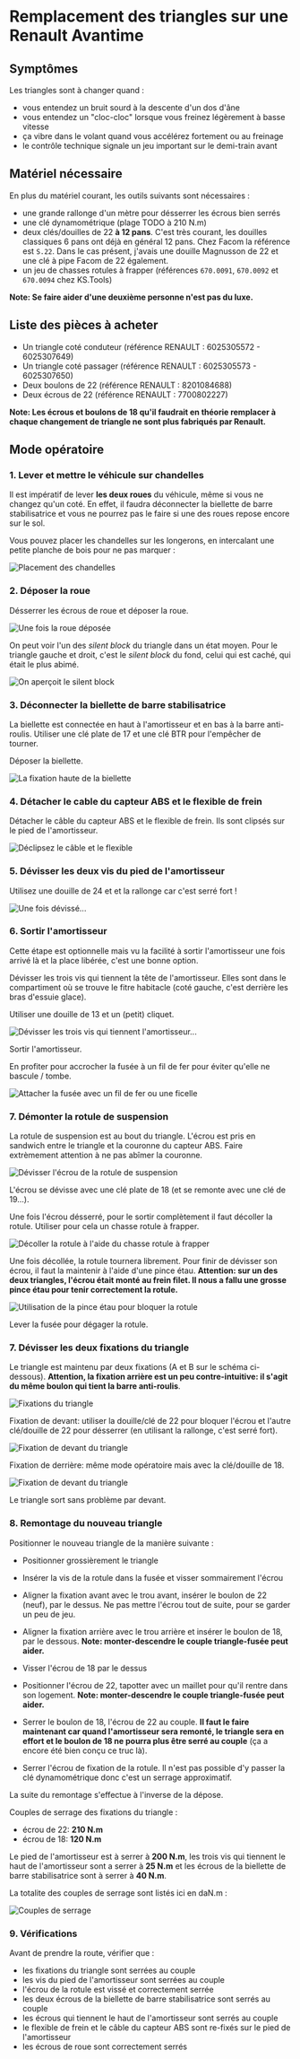# Remplacement des triangles sur une Renault Avantime

## Symptômes
Les triangles sont à changer quand :
- vous entendez un bruit sourd à la descente d'un dos d'âne
- vous entendez un "cloc-cloc" lorsque vous freinez légèrement à basse vitesse
- ça vibre dans le volant quand vous accélérez fortement ou au freinage
- le contrôle technique signale un jeu important sur le demi-train avant

## Matériel nécessaire
En plus du matériel courant, les outils suivants sont nécessaires :
- une grande rallonge d'un mètre pour désserrer les écrous bien serrés
- une clé dynamométrique (plage TODO à 210 N.m)
- deux clés/douilles de 22 **à 12 pans**. C'est très courant, les douilles classiques 6 pans ont déjà en général 12 pans. Chez Facom la référence est `S.22`. Dans le cas présent, j'avais une douille Magnusson de 22 et une clé à pipe Facom de 22 également.
- un jeu de chasses rotules à frapper (références `670.0091`, `670.0092` et `670.0094` chez KS.Tools)

**Note: Se faire aider d'une deuxième personne n'est pas du luxe.**

## Liste des pièces à acheter

- Un triangle coté conduteur (référence RENAULT : 6025305572 - 6025307649)
- Un triangle coté passager (référence RENAULT : 6025305573 - 6025307650)
- Deux boulons de 22 (référence RENAULT : 8201084688)
- Deux écrous de 22 (référence RENAULT : 7700802227)

**Note: Les écrous et boulons de 18 qu'il faudrait en théorie remplacer à chaque changement de triangle ne sont plus fabriqués par Renault.**

## Mode opératoire

### 1. Lever et mettre le véhicule sur chandelles

Il est impératif de lever **les deux roues** du véhicule, même si vous ne changez qu'un coté. En effet, il faudra déconnecter la biellette de barre stabilisatrice et vous ne pourrez pas le faire si une des roues repose encore sur le sol.

Vous pouvez placer les chandelles sur les longerons, en intercalant une petite planche de bois pour ne pas marquer :

![Placement des chandelles](IMG_0060.jpg)

### 2. Déposer la roue

Désserrer les écrous de roue et déposer la roue.

![Une fois la roue déposée](IMG_0062.jpg)

On peut voir l'un des *silent block* du triangle dans un état moyen. Pour le triangle gauche et droit, c'est le *silent block* du fond, celui qui est caché, qui était le plus abimé.

![On aperçoit le silent block](IMG_0063.jpg)

### 3. Déconnecter la biellette de barre stabilisatrice

La biellette est connectée en haut à l'amortisseur et en bas à la barre anti-roulis. Utiliser une clé plate de 17 et une clé BTR pour l'empêcher de tourner.

Déposer la biellette.

![La fixation haute de la biellette](IMG_0064.jpg)

### 4. Détacher le cable du capteur ABS et le flexible de frein

Détacher le câble du capteur ABS et le flexible de frein. Ils sont clipsés sur le pied de l'amortisseur.

![Déclipsez le câble et le flexible](IMG_0065.jpg)

### 5. Dévisser les deux vis du pied de l'amortisseur

Utilisez une douille de 24 et et la rallonge car c'est serré fort !

![Une fois dévissé...](IMG_0066.jpg)

### 6. Sortir l'amortisseur

Cette étape est optionnelle mais vu la facilité à sortir l'amortisseur une fois arrivé là et la place libérée, c'est une bonne option.

Dévisser les trois vis qui tiennent la tête de l'amortisseur. Elles sont dans le compartiment où se trouve le fitre habitacle (coté gauche, c'est derrière les bras d'essuie glace).

Utiliser une douille de 13 et un (petit) cliquet.

![Dévisser les trois vis qui tiennent l'amortisseur...](IMG_0069.jpg)

Sortir l'amortisseur.

En profiter pour accrocher la fusée à un fil de fer pour éviter qu'elle ne bascule / tombe.

![Attacher la fusée avec un fil de fer ou une ficelle](IMG_0071.jpg)

### 7. Démonter la rotule de suspension

La rotule de suspension est au bout du triangle. L'écrou est pris en sandwich entre le triangle et la couronne du capteur ABS. Faire extrèmement attention à ne pas abîmer la couronne.

![Dévisser l'écrou de la rotule de suspension](IMG_0070.jpg)

L'écrou se dévisse avec une clé plate de 18 (et se remonte avec une clé de 19...).

Une fois l'écrou désserré, pour le sortir complètement il faut décoller la rotule. Utiliser pour cela un chasse rotule à frapper.

![Décoller la rotule à l'aide du chasse rotule à frapper](IMG_0073.jpg)

Une fois décollée, la rotule tournera librement. Pour finir de dévisser son écrou, il faut la maintenir à l'aide d'une pince étau. **Attention: sur un des deux triangles, l'écrou était monté au frein filet. Il nous a fallu une grosse pince étau pour tenir correctement la rotule.**

![Utilisation de la pince étau pour bloquer la rotule](IMG_0074.jpg)

Lever la fusée pour dégager la rotule.

### 7. Dévisser les deux fixations du triangle

Le triangle est maintenu par deux fixations (A et B sur le schéma ci-dessous). **Attention, la fixation arrière est un peu contre-intuitive: il s'agit du même boulon qui tient la barre anti-roulis**.

![Fixations du triangle](Fixations-Triangle.png)

Fixation de devant: utiliser la douille/clé de 22 pour bloquer l'écrou et l'autre clé/douille de 22 pour désserrer (en utilisant la rallonge, c'est serré fort).

![Fixation de devant du triangle](IMG_0076.jpg)

Fixation de derrière: même mode opératoire mais avec la clé/douille de 18.

![Fixation de devant du triangle](IMG_0077.jpg)

Le triangle sort sans problème par devant.

### 8. Remontage du nouveau triangle

Positionner le nouveau triangle de la manière suivante :
 - Positionner grossièrement le triangle
 - Insérer la vis de la rotule dans la fusée et visser sommairement l'écrou
 - Aligner la fixation avant avec le trou avant, insérer le boulon de 22 (neuf), par le dessus. Ne pas mettre l'écrou tout de suite, pour se garder un peu de jeu.
 - Aligner la fixation arrière avec le trou arrière et insérer le boulon de 18, par le dessous. **Note: monter-descendre le couple triangle-fusée peut aider.**

 - Visser l'écrou de 18 par le dessus
 - Positionner l'écrou de 22, tapotter avec un maillet pour qu'il rentre dans son logement. **Note: monter-descendre le couple triangle-fusée peut aider.**
 - Serrer le boulon de 18, l'écrou de 22 au couple. **Il faut le faire maintenant car quand l'amortisseur sera remonté, le triangle sera en effort et le boulon de 18 ne pourra plus être serré au couple** (ça a encore été bien conçu ce truc là).
 - Serrer l'écrou de fixation de la rotule. Il n'est pas possible d'y passer la clé dynamométrique donc c'est un serrage approximatif.

La suite du remontage s'effectue à l'inverse de la dépose.

Couples de serrage des fixations du triangle :
 - écrou de 22: **210 N.m**
 - écrou de 18: **120 N.m**

Le pied de l'amortisseur est à serrer à **200 N.m**, les trois vis qui tiennent le haut de l'amortisseur sont a serrer à **25 N.m** et les écrous de la biellette de barre stabilisatrice sont à serrer à **40 N.m**.

La totalite des couples de serrage sont listés ici en daN.m :

![Couples de serrage](Couples-de-serrage.png)

### 9. Vérifications

Avant de prendre la route, vérifier que :
 - les fixations du triangle sont serrées au couple
 - les vis du pied de l'amortisseur sont serrées au couple
 - l'écrou de la rotule est vissé et correctement serrée
 - les deux écrous de la biellette de barre stabilisatrice sont serrés au couple
 - les écrous qui tiennent le haut de l'amortisseur sont serrés au couple
 - le flexible de frein et le câble du capteur ABS sont re-fixés sur le pied de l'amortisseur
 - les écrous de roue sont correctement serrés
